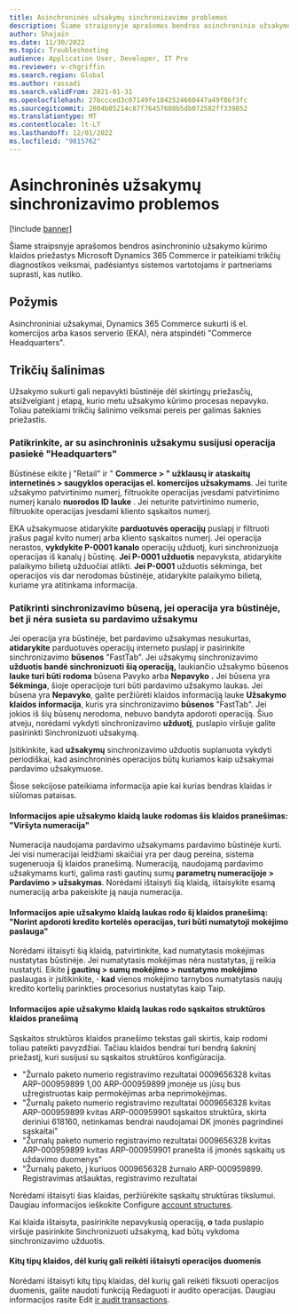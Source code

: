 ```yaml
---
title: Asinchroninės užsakymų sinchronizavimo problemos
description: Šiame straipsnyje aprašomos bendros asinchroninio užsakymo kūrimo klaidos priežastys Microsoft Dynamics 365 Commerce ir pateikiami trikčių diagnostikos veiksmai, padėsiantys sistemos vartotojams ir partneriams suprasti, kas nutiko.
author: Shajain
ms.date: 11/30/2022
ms.topic: Troubleshooting
audience: Application User, Developer, IT Pro
ms.reviewer: v-chgriffin
ms.search.region: Global
ms.author: rassadi
ms.search.validFrom: 2021-01-31
ms.openlocfilehash: 27bccced3c07149fe1842524660447a49f86f3fc
ms.sourcegitcommit: 2804b05214c87f76457608b5db072582ff339852
ms.translationtype: MT
ms.contentlocale: lt-LT
ms.lasthandoff: 12/01/2022
ms.locfileid: "9815762"
---
```

# <a name="asynchronous-order-synchronization-issues"></a>Asinchroninės užsakymų sinchronizavimo problemos

[!include [banner](../../includes/banner.md)]

Šiame straipsnyje aprašomos bendros asinchroninio užsakymo kūrimo klaidos priežastys Microsoft Dynamics 365 Commerce ir pateikiami trikčių diagnostikos veiksmai, padėsiantys sistemos vartotojams ir partneriams suprasti, kas nutiko.

## <a name="symptom"></a>Požymis

Asinchroniniai užsakymai, Dynamics 365 Commerce sukurti iš el. komercijos arba kasos serverio (EKA), nėra atspindėti "Commerce Headquarters".

## <a name="troubleshooting"></a>Trikčių šalinimas

Užsakymo sukurti gali nepavykti būstinėje dėl skirtingų priežasčių, atsižvelgiant į etapą, kurio metu užsakymo kūrimo procesas nepavyko. Toliau pateikiami trikčių šalinimo veiksmai pereis per galimas šaknies priežastis.

### <a name="validate-that-the-transaction-related-to-the-asynchronous-order-has-reached-headquarters"></a>Patikrinkite, ar su asinchroninis užsakymu susijusi operacija pasiekė "Headquarters"

Būstinėse eikite į "Retail" ir " **Commerce \> " užklausų ir ataskaitų internetinės \> saugyklos operacijas el. komercijos užsakymams**. Jei turite užsakymo patvirtinimo numerį, filtruokite operacijas įvesdami patvirtinimo numerį kanalo **nuorodos ID lauke** . Jei neturite patvirtinimo numerio, filtruokite operacijas įvesdami kliento sąskaitos numerį.

EKA užsakymuose atidarykite **parduotuvės operacijų** puslapį ir filtruoti įrašus pagal kvito numerį arba kliento sąskaitos numerį. Jei operacija nerastos, **vykdykite P-0001 kanalo** operacijų užduotį, kuri sinchronizuoja operacijas iš kanalų į būstinę.  **Jei P-0001 užduotis** nepavyksta, atidarykite palaikymo bilietą užduočiai atlikti.  **Jei P-0001** užduotis sėkminga, bet operacijos vis dar nerodomas būstinėje, atidarykite palaikymo bilietą, kuriame yra atitinkama informacija.
 
### <a name="check-the-synchronization-status-if-the-transaction-is-present-in-headquarters-but-isnt-linked-with-a-sales-order"></a>Patikrinti sinchronizavimo būseną, jei operacija yra būstinėje, bet ji nėra susieta su pardavimo užsakymu

Jei operacija yra būstinėje, bet pardavimo užsakymas nesukurtas, **atidarykite** parduotuvės operacijų interneto puslapį ir pasirinkite sinchronizavimo **būsenos** "FastTab". Jei užsakymų sinchronizavimo **užduotis bandė sinchronizuoti šią operaciją,** laukiančio užsakymo būsenos **lauke turi būti rodoma** būsena Pavyko arba **Nepavyko**  **.** Jei būsena yra **Sėkminga**, šioje operacijoje turi būti pardavimo užsakymo laukas. Jei būsena yra **Nepavyko**, galite peržiūrėti klaidos informaciją lauke **Užsakymo klaidos informacija**, kuris yra sinchronizavimo **būsenos** "FastTab". Jei jokios iš šių būsenų nerodoma, nebuvo bandyta apdoroti operaciją. Šiuo atveju, norėdami vykdyti sinchronizavimo **užduotį**, puslapio viršuje galite pasirinkti Sinchronizuoti užsakymą.

Įsitikinkite, kad **užsakymų** sinchronizavimo užduotis suplanuota vykdyti periodiškai, kad asinchroninės operacijos būtų kuriamos kaip užsakymai pardavimo užsakymuose.

Šiose sekcijose pateikiama informacija apie kai kurias bendras klaidas ir siūlomas pataisas.

#### <a name="the-order-error-details-field-shows-the-following-error-message-number-sequence-has-been-exceeded"></a>Informacijos apie užsakymo klaidą lauke rodomas šis klaidos pranešimas: "Viršyta numeracija"

Numeracija naudojama pardavimo užsakymams pardavimo būstinėje kurti. Jei visi numeracijai leidžiami skaičiai yra per daug pereina, sistema sugeneruoja šį klaidos pranešimą. Numeraciją, naudojamą pardavimo užsakymams kurti, galima rasti gautinų sumų **parametrų numeracijoje \> Pardavimo \> užsakymas**. Norėdami ištaisyti šią klaidą, ištaisykite esamą numeraciją arba pakeiskite ją nauja numeracija.

#### <a name="the-order-error-details-field-shows-the-following-error-message-there-must-be-a-default-payment-service-to-process-credit-card-transactions"></a>Informacijos apie užsakymo klaidą laukas rodo šį klaidos pranešimą: "Norint apdoroti kredito kortelės operacijas, turi būti numatytoji mokėjimo paslauga"

Norėdami ištaisyti šią klaidą, patvirtinkite, kad numatytasis mokėjimas nustatytas būstinėje. Jei numatytasis mokėjimas nėra nustatytas, jį reikia nustatyti. Eikite **į gautinų \> sumų mokėjimo \> nustatymo mokėjimo** paslaugas ir įsitikinkite, **·**  **kad** vienos mokėjimo tarnybos numatytasis naujų kredito kortelių parinkties procesorius nustatytas kaip Taip.
    
#### <a name="the-order-error-details-field-shows-an-account-structure-error-message"></a>Informacijos apie užsakymo klaidą laukas rodo sąskaitos struktūros klaidos pranešimą

Sąskaitos struktūros klaidos pranešimo tekstas gali skirtis, kaip rodomi toliau pateikti pavyzdžiai. Tačiau klaidos bendrai turi bendrą šakninį priežastį, kuri susijusi su sąskaitos struktūros konfigūracija.

- "Žurnalo paketo numerio registravimo rezultatai 0009656328 kvitas ARP-000959899 1,00 ARP-000959899 įmonėje us jūsų bus užregistruotas kaip permokėjimas arba neprimokėjimas.
- "Žurnalų paketo numerio registravimo rezultatai 0009656328 kvitas ARP-000959899 kvitas ARP-000959901 sąskaitos struktūra, skirta deriniui 618160, netinkamas bendrai naudojamai DK įmonės pagrindinei sąskaitai"
- "Žurnalų paketo numerio registravimo rezultatai 0009656328 kvitas ARP-000959899 kvitas ARP-000959901 pranešta iš įmonės sąskaitų us uždavimo duomenys"
- "Žurnalų paketo, į kuriuos 0009656328 žurnalo ARP-000959899. Registravimas atšauktas, registravimo rezultatai
    
Norėdami ištaisyti šias klaidas, peržiūrėkite sąskaitų struktūras tikslumui. Daugiau informacijos ieškokite Configure [account structures](/dynamics365/finance/general-ledger/configure-account-structures).
    
Kai klaida ištaisyta, pasirinkite nepavykusią operaciją, **o** tada puslapio viršuje pasirinkite Sinchronizuoti užsakymą, kad būtų vykdoma sinchronizavimo užduotis.
    
#### <a name="other-types-of-errors-that-might-require-the-transaction-data-to-be-fixed"></a>Kitų tipų klaidos, dėl kurių gali reikėti ištaisyti operacijos duomenis

Norėdami ištaisyti kitų tipų klaidas, dėl kurių gali reikėti fiksuoti operacijos duomenis, galite naudoti funkciją Redaguoti ir audito operacijas. Daugiau informacijos rasite Edit [ir audit transactions](../edit-order-trans.md).
